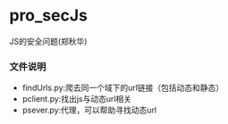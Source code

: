 # pro_secJs
JS的安全问题(郑秋华)
### 文件说明
* findUrls.py:爬去同一个域下的url链接（包括动态和静态）
* pclient.py:找出js与动态url相关
* psever.py:代理，可以帮助寻找动态url
